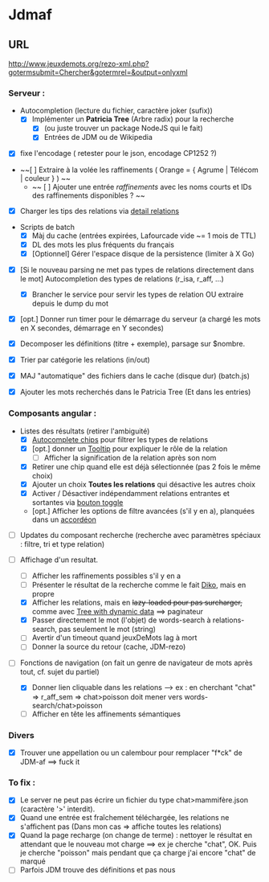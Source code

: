 # Jdmaf

## URL
http://www.jeuxdemots.org/rezo-xml.php?gotermsubmit=Chercher&gotermrel=&output=onlyxml

<!---
  Check for detect encoding : https://code.google.com/archive/p/juniversalchardet/
-->

### Serveur : 
  + Autocompletion (lecture du fichier, caractère joker (sufix))
    + [x] Implémenter un __Patricia Tree__ (Arbre radix) pour la recherche
      + [x] (ou juste trouver un package NodeJS qui le fait)
      + [x] Entrées de JDM ou de Wikipedia
  
  + [x] fixe l'encodage ( retester pour le json, encodage  CP1252 ?)
  + ~~[ ] Extraire à la volée les raffinements ( Orange = { Agrume | Télécom | couleur } ) ~~
    + ~~ [ ] Ajouter une entrée _raffinements_ avec les noms courts et IDs des raffinements disponibles ? ~~
  + [x] Charger les tips des relations via [detail relations](http://www.jeuxdemots.org/jdm-about-detail-relations.php)
  
     
  + Scripts de batch 
    + [x] Màj du cache (entrées expirées, Lafourcade vide ~= 1 mois de TTL)
    + [x] DL des mots les plus fréquents du français
    + [x] [Optionnel] Gérer l'espace disque de la persistence (limiter à X Go)
    
  + [x] [Si le nouveau parsing ne met pas types de relations directement dans le mot] Autocompletion des types de relations (r_isa, r_aff, ...)
    + [x] Brancher le service pour servir les types de relation OU extraire depuis le dump du mot
  + [x] [opt.] Donner run timer pour le démarrage du serveur (a chargé les mots en X secondes, démarrage en Y secondes) 
  
  + [x] Decomposer les définitions (titre + exemple), parsage sur $nombre.
  
  + [x] Trier par catégorie les relations (in/out)
  
  + [x] MAJ "automatique" des fichiers dans le cache (disque dur) (batch.js)
  
  + [x] Ajouter les mots recherchés dans le Patricia Tree (Et dans les entries)
  
### Composants angular : 
  + Listes des résultats (retirer l'ambiguité)
    + [x]  [Autocomplete chips](https://material.angular.io/components/chips/overview) pour filtrer les types de relations
      + [x] [opt.] donner un [Tooltip](https://material.angular.io/components/tooltip/overview) pour expliquer le rôle de la relation
        + [ ] Afficher la signification de la relation après son nom
      + [x] Retirer une chip quand elle est déjà sélectionnée (pas 2 fois le même choix)
      + [x] Ajouter un choix **Toutes les relations** qui désactive les autres choix
    + [x] Activer / Désactiver indépendamment relations entrantes et sortantes via [bouton toggle](https://material.angular.io/components/button-toggle/overview)
    + [opt.] Afficher les options de filtre avancées (s'il y en a), planquées dans un [accordéon](https://material.angular.io/components/expansion/examples)
     
  + [ ] Updates du composant recherche (recherche avec paramètres spéciaux : filtre, tri et type relation)
  
  + [ ] Affichage d'un resultat.
    + [ ] Afficher les raffinements possibles s'il y en a
    + [ ] Présenter le résultat de la recherche comme le fait [Diko](http://www.jeuxdemots.org/diko.php), mais en propre
    + [x] Afficher les relations, mais en ~~lazy-loaded pour pas surcharger,~~ comme avec [Tree with dynamic data](https://material.angular.io/components/tree/examples) ==> paginateur
    + [x] Passer directement le mot (l'objet) de words-search à relations-search, pas seulement le mot (string)
    + [ ] Avertir d'un timeout quand jeuxDeMots lag à mort
    + [ ] Donner la source du retour (cache, JDM-rezo)
    
  + [ ] Fonctions de navigation (on fait un genre de navigateur de mots après tout, cf. sujet du partiel)
    + [x] Donner lien cliquable dans les relations
        --> ex : en cherchant "chat" => r_aff_sem => chat>poisson doit mener vers words-search/chat>poisson
    + [ ] Afficher en tête les affinements sémantiques
### Divers
  + [x] Trouver une appellation ou un calembour pour remplacer "f*ck" de JDM-af ==> fuck it
  
### To fix :
+ [x] Le server ne peut pas écrire un fichier du type chat>mammifère.json (caractère '>' interdit).
+ [x] Quand une entrée est fraîchement téléchargée, les relations ne s'affichent pas (Dans mon cas => affiche toutes les relations)
+ [x] Quand la page recharge (on change de terme) : nettoyer le résultat en attendant que le nouveau mot charge
    ==> ex je cherche "chat", OK. Puis je cherche "poisson" mais pendant que ça charge j'ai encore "chat" de marqué
+ [ ] Parfois JDM trouve des définitions et pas nous 
